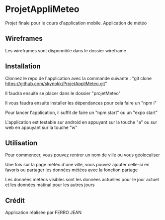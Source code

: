 # ProjetAppliMeteo

Projet finale pour le cours d'application mobile. Application de météo

## Wireframes

Les wireframes sont disponnible dans le dossier wireframe

## Installation

Clonnez le repo de l'application avec la commande suivante : "git clone https://github.com/skynokk/ProjetAppliMeteo.git"

Il faudra ensuite se placer dans le dossier "projetMeteo"

Il vous faudra ensuite installer les dépendances pour cela faire un "npm i"

Pour lancer l'application, il suffit de faire un "npm start" ou un "expo start"

L'application est testable sur android en appuyant sur la touche "a" ou sur web en appuyant sur la touche "w"


## Utilisation

Pour commencer, vous pouvez rentrer un nom de ville ou vous géolocaliser

Une fois sur la page météo d'une ville, vous pouvez ajouter celle-ci en favoris ou partager les données météos avec la fonction partage

Les données météos visibles sont les données actuelles pour le jour actuel et les données matinal pour les autres jours




## Crédit
Application réalisée par FERRO JEAN
